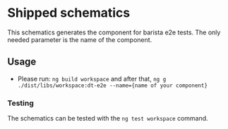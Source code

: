 # Shipped schematics

This schematics generates the component for barista e2e tests. The only needed
parameter is the name of the component.

## Usage

- Please run: `ng build workspace` and after that,
  `ng g ./dist/libs/workspace:dt-e2e --name={name of your component}`

### Testing

The schematics can be tested with the `ng test workspace` command.
